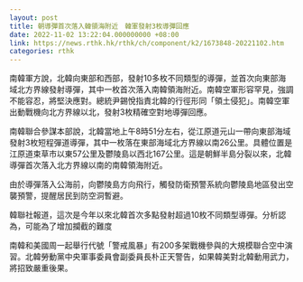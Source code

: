 ```yaml
---
layout: post
title: 朝導彈首次落入韓領海附近　韓軍發射3枚導彈回應
date: 2022-11-02 13:22:04.000000000 +08:00
link: https://news.rthk.hk/rthk/ch/component/k2/1673848-20221102.htm
categories: rthk
---
```


南韓軍方說，北韓向東部和西部，發射10多枚不同類型的導彈，並首次向東部海域北方界線發射導彈，其中一枚首次落入南韓領海附近。南韓空軍形容罕見，強調不能容忍，將堅決應對。總統尹錫悅指責北韓的行徑形同「領土侵犯」。南韓空軍出動戰機向北方界線以北，發射3枚精確空對地導彈回應。

南韓聯合參謀本部說，北韓當地上午8時51分左右，從江原道元山一帶向東部海域發射3枚短程彈道導彈，其中一枚落在東部海域北方界線以南26公里。具體位置是江原道束草市以東57公里及鬱陵島以西北167公里。這是朝鮮半島分裂以來，北韓導彈首次落入北方界線以南的南韓領海附近。

由於導彈落入公海前，向鬱陵島方向飛行，觸發防衛預警系統向鬱陵島地區發出空襲預警，提醒居民到防空洞暫避。

韓聯社報道，這次是今年以來北韓首次多點發射超過10枚不同類型導彈。分析認為，可能為了增加攔截的難度

南韓和美國周一起舉行代號「警戒風暴」有200多架戰機參與的大規模聯合空中演習。北韓勞動黨中央軍事委員會副委員長朴正天警告，如果韓美對北韓動用武力，將招致嚴重後果。
